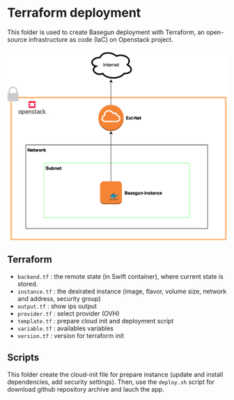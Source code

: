 # Terraform deployment

This folder is used to create Basegun deployment with Terraform, an open-source infrastructure as code (IaC) on Openstack project.


![](./img/openstack.png)

## Terraform

- `backend.tf` : the remote state (in Swift container), where current state is stored.
- `instance.tf` : the desirated instance (image, flavor, volume size, network and address, security group)
- `output.tf` : show ips output
- `provider.tf` : select provider (OVH)
- `template.tf` : prepare cloud init and deployment script
- `variable.tf` : availables variables
- `version.tf` : version for terraform init

## Scripts

This folder create the cloud-init file for prepare instance (update and install dependencies, add security settings). Then, use the `deploy.sh` script for download github repository archive and lauch the app.



